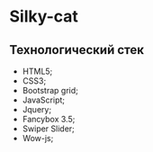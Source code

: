# Silky-cat

## Технологический стек

* HTML5;
* CSS3;
* Bootstrap grid;
* JavaScript;
* Jquery;
* Fancybox 3.5;
* Swiper Slider;
* Wow-js;




